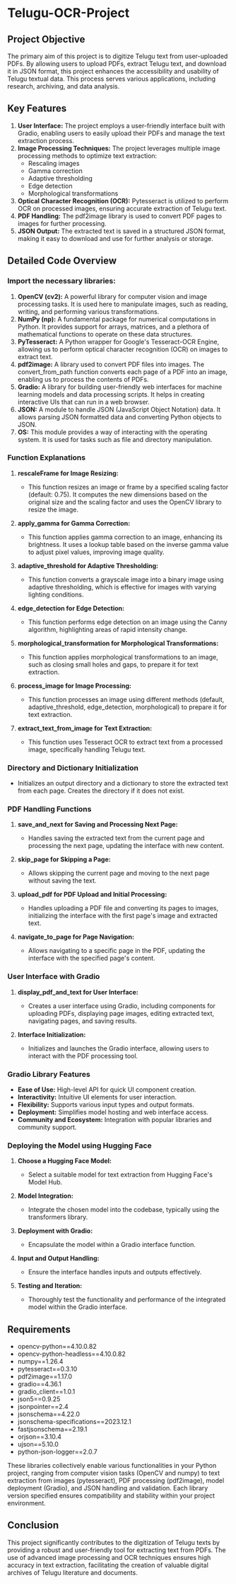 # Telugu-OCR-Project

## Project Objective

The primary aim of this project is to digitize Telugu text from user-uploaded PDFs. By allowing users to upload PDFs, extract Telugu text, and download it in JSON format, this project enhances the accessibility and usability of Telugu textual data. This process serves various applications, including research, archiving, and data analysis.

## Key Features

1. **User Interface:** The project employs a user-friendly interface built with Gradio, enabling users to easily upload their PDFs and manage the text extraction process.
2. **Image Processing Techniques:** The project leverages multiple image processing methods to optimize text extraction:
    - Rescaling images
    - Gamma correction
    - Adaptive thresholding
    - Edge detection
    - Morphological transformations
3. **Optical Character Recognition (OCR):** Pytesseract is utilized to perform OCR on processed images, ensuring accurate extraction of Telugu text.
4. **PDF Handling:** The pdf2image library is used to convert PDF pages to images for further processing.
5. **JSON Output:** The extracted text is saved in a structured JSON format, making it easy to download and use for further analysis or storage.

## Detailed Code Overview

### Import the necessary libraries:

1. **OpenCV (cv2):** A powerful library for computer vision and image processing tasks. It is used here to manipulate images, such as reading, writing, and performing various transformations.
2. **NumPy (np):** A fundamental package for numerical computations in Python. It provides support for arrays, matrices, and a plethora of mathematical functions to operate on these data structures.
3. **PyTesseract:** A Python wrapper for Google's Tesseract-OCR Engine, allowing us to perform optical character recognition (OCR) on images to extract text.
4. **pdf2image:** A library used to convert PDF files into images. The convert_from_path function converts each page of a PDF into an image, enabling us to process the contents of PDFs.
5. **Gradio:** A library for building user-friendly web interfaces for machine learning models and data processing scripts. It helps in creating interactive UIs that can run in a web browser.
6. **JSON:** A module to handle JSON (JavaScript Object Notation) data. It allows parsing JSON formatted data and converting Python objects to JSON.
7. **OS:** This module provides a way of interacting with the operating system. It is used for tasks such as file and directory manipulation.

### Function Explanations

1. **rescaleFrame for Image Resizing:** 
   - This function resizes an image or frame by a specified scaling factor (default: 0.75). It computes the new dimensions based on the original size and the scaling factor and uses the OpenCV library to resize the image.
   
2. **apply_gamma for Gamma Correction:** 
   - This function applies gamma correction to an image, enhancing its brightness. It uses a lookup table based on the inverse gamma value to adjust pixel values, improving image quality.

3. **adaptive_threshold for Adaptive Thresholding:** 
   - This function converts a grayscale image into a binary image using adaptive thresholding, which is effective for images with varying lighting conditions.

4. **edge_detection for Edge Detection:** 
   - This function performs edge detection on an image using the Canny algorithm, highlighting areas of rapid intensity change.

5. **morphological_transformation for Morphological Transformations:** 
   - This function applies morphological transformations to an image, such as closing small holes and gaps, to prepare it for text extraction.

6. **process_image for Image Processing:** 
   - This function processes an image using different methods (default, adaptive_threshold, edge_detection, morphological) to prepare it for text extraction.

7. **extract_text_from_image for Text Extraction:** 
   - This function uses Tesseract OCR to extract text from a processed image, specifically handling Telugu text.

### Directory and Dictionary Initialization
- Initializes an output directory and a dictionary to store the extracted text from each page. Creates the directory if it does not exist.

### PDF Handling Functions

1. **save_and_next for Saving and Processing Next Page:** 
   - Handles saving the extracted text from the current page and processing the next page, updating the interface with new content.
   
2. **skip_page for Skipping a Page:** 
   - Allows skipping the current page and moving to the next page without saving the text.
   
3. **upload_pdf for PDF Upload and Initial Processing:** 
   - Handles uploading a PDF file and converting its pages to images, initializing the interface with the first page's image and extracted text.

4. **navigate_to_page for Page Navigation:** 
   - Allows navigating to a specific page in the PDF, updating the interface with the specified page's content.

### User Interface with Gradio

1. **display_pdf_and_text for User Interface:** 
   - Creates a user interface using Gradio, including components for uploading PDFs, displaying page images, editing extracted text, navigating pages, and saving results.
   
2. **Interface Initialization:** 
   - Initializes and launches the Gradio interface, allowing users to interact with the PDF processing tool.

### Gradio Library Features
- **Ease of Use:** High-level API for quick UI component creation.
- **Interactivity:** Intuitive UI elements for user interaction.
- **Flexibility:** Supports various input types and output formats.
- **Deployment:** Simplifies model hosting and web interface access.
- **Community and Ecosystem:** Integration with popular libraries and community support.

### Deploying the Model using Hugging Face

1. **Choose a Hugging Face Model:** 
   - Select a suitable model for text extraction from Hugging Face's Model Hub.

2. **Model Integration:** 
   - Integrate the chosen model into the codebase, typically using the transformers library.

3. **Deployment with Gradio:** 
   - Encapsulate the model within a Gradio interface function.

4. **Input and Output Handling:** 
   - Ensure the interface handles inputs and outputs effectively.

5. **Testing and Iteration:** 
   - Thoroughly test the functionality and performance of the integrated model within the Gradio interface.

## Requirements

- opencv-python==4.10.0.82
- opencv-python-headless==4.10.0.82
- numpy==1.26.4
- pytesseract==0.3.10
- pdf2image==1.17.0
- gradio==4.36.1
- gradio_client==1.0.1
- json5==0.9.25
- jsonpointer==2.4
- jsonschema==4.22.0
- jsonschema-specifications==2023.12.1
- fastjsonschema==2.19.1
- orjson==3.10.4
- ujson==5.10.0
- python-json-logger==2.0.7

These libraries collectively enable various functionalities in your Python project, ranging from computer vision tasks (OpenCV and numpy) to text extraction from images (pytesseract), PDF processing (pdf2image), model deployment (Gradio), and JSON handling and validation. Each library version specified ensures compatibility and stability within your project environment.

## Conclusion

This project significantly contributes to the digitization of Telugu texts by providing a robust and user-friendly tool for extracting text from PDFs. The use of advanced image processing and OCR techniques ensures high accuracy in text extraction, facilitating the creation of valuable digital archives of Telugu literature and documents.

